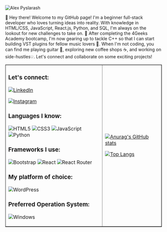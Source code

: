 <img align="center" alt="Alex Pyslarash" src="https://pyslarash.com/wp-content/uploads/2023/02/download.png">

👋 Hey there! Welcome to my GitHub page! I'm a beginner full-stack developer who loves turning ideas into reality. With knowledge in HTML/CSS, JavaScript, React.js, Python, and SQL, I'm always on the lookout for new challenges to take on. 🚀 After completing the 4Geeks Academy bootcamp, I'm now gearing up to tackle C++ so that I can start building VST plugins for fellow music lovers 🎵. When I'm not coding, you can find me playing guitar 🎸, exploring new coffee shops ☕️, and working on side-hustles💡. Let's connect and collaborate on some exciting projects!

<div align="center">
    <table border="none">
     <tr><td>

<h3 align="left">Let's connect:</h3>

<a href="https://www.linkedin.com/in/pyslarash/" target="_blank">
  
![LinkedIn](https://img.shields.io/badge/linkedin-%230077B5.svg?style=for-the-badge&logo=linkedin&logoColor=white)
  
</a>

<a href="https://www.instagram.com/pyslarash/" target="_blank">
  
![Instagram](https://img.shields.io/badge/Instagram-%23E4405F.svg?style=for-the-badge&logo=Instagram&logoColor=white)
  
</a>

<h3 align="left">Languages I know:</h3>

![HTML5](https://img.shields.io/badge/html5-%23E34F26.svg?style=for-the-badge&logo=html5&logoColor=white)
![CSS3](https://img.shields.io/badge/css3-%231572B6.svg?style=for-the-badge&logo=css3&logoColor=white)
![JavaScript](https://img.shields.io/badge/javascript-%23323330.svg?style=for-the-badge&logo=javascript&logoColor=%23F7DF1E)
![Python](https://img.shields.io/badge/python-3670A0?style=for-the-badge&logo=python&logoColor=ffdd54)

<h3 align="left">Frameworks I use:</h3>

![Bootstrap](https://img.shields.io/badge/bootstrap-%23563D7C.svg?style=for-the-badge&logo=bootstrap&logoColor=white)
![React](https://img.shields.io/badge/react-%2320232a.svg?style=for-the-badge&logo=react&logoColor=%2361DAFB)
![React Router](https://img.shields.io/badge/React_Router-CA4245?style=for-the-badge&logo=react-router&logoColor=white)

<h3 align="left">My platform of choice:</h3>

![WordPress](https://img.shields.io/badge/WordPress-%23117AC9.svg?style=for-the-badge&logo=WordPress&logoColor=white)

<h3 align="left">Preferred Operation System:</h3>

![Windows](https://img.shields.io/badge/Windows-0078D6?style=for-the-badge&logo=windows&logoColor=white)
       
</td>
<td>

[![Anurag's GitHub stats](https://github-readme-stats.vercel.app/api?username=pyslarash)](https://github.com/pyslarash/github-readme-stats)

[![Top Langs](https://github-readme-stats.vercel.app/api/top-langs/?username=pyslarash)](https://github.com/pyslarash/github-readme-stats)
  
</td>
</tr>
  </table>
  </div>

